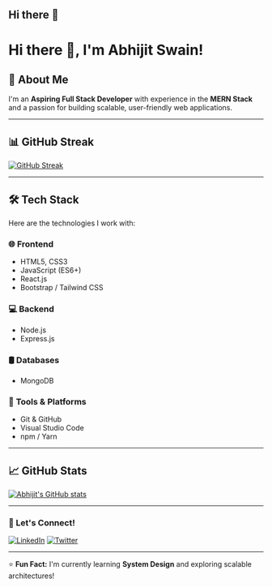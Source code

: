 ## Hi there 👋

# Hi there 👋, I'm Abhijit Swain!

## 🚀 About Me
I'm an **Aspiring Full Stack Developer** with experience in the **MERN Stack** and a passion for building scalable, user-friendly web applications.

---

## 📊 GitHub Streak

[![GitHub Streak](https://github-readme-streak-stats.herokuapp.com?user=AbhijitSwain&theme=radical&hide_border=true)](https://git.io/streak-stats)

---

## 🛠️ Tech Stack
Here are the technologies I work with:

### 🌐 **Frontend**
- HTML5, CSS3
- JavaScript (ES6+)
- React.js
- Bootstrap / Tailwind CSS

### 💻 **Backend**
- Node.js
- Express.js

### 🛢️ **Databases**
- MongoDB

### 🔧 **Tools & Platforms**
- Git & GitHub
- Visual Studio Code
- npm / Yarn

---

## 📈 GitHub Stats

[![Abhijit's GitHub stats](https://github-readme-stats.vercel.app/api?username=AbhijitSwain&show_icons=true&theme=radical&hide_border=true)](https://github.com/AbhijitSwain)

---

### 🌟 Let's Connect!
[![LinkedIn](https://img.shields.io/badge/LinkedIn-Connect-blue)](your-linkedin-url)
[![Twitter](https://img.shields.io/badge/Twitter-Follow-blue)](your-twitter-url)

---

⭐ **Fun Fact:** I'm currently learning **System Design** and exploring scalable architectures!

